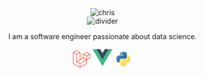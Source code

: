 <div align="center" with="100%">
 <img src="https://readme-typing-svg.demolab.com?font=Roboto&weight=900&size=40&duration=4000&pause=1000&color=B3B3B3&center=true&vCenter=true&width=500&height=70&lines=Hi+there!;It's+Christoper;A+software+engineer" alt="chris"/>
</div>

 <div align="center">
   <img src="https://user-images.githubusercontent.com/73097560/115834477-dbab4500-a447-11eb-908a-139a6edaec5c.gif" alt="divider">
 </div>
 
<p align="center"> </p>
<p align="center">I am a software engineer passionate about data science. </p>

<div align="center">
<img src="https://github.com/devicons/devicon/blob/master/icons/laravel/laravel-original.svg" title="Laravel" alt="Laravel" width="35" height="35" />
<img src="https://github.com/devicons/devicon/blob/master/icons/vuejs/vuejs-original.svg" title="VueJs" alt="VueJs" width="40" height="40"/>
<img src="https://github.com/devicons/devicon/blob/master/icons/python/python-original.svg" title="Python" alt="Python" width="35" height="35"/>
</div>

